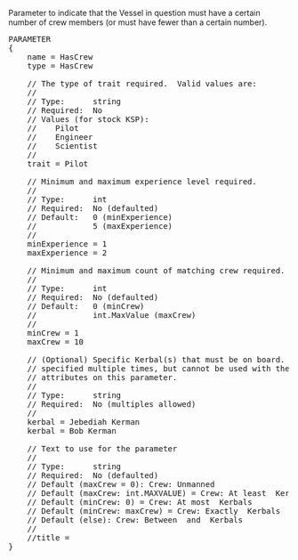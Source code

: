 Parameter to indicate that the Vessel in question must have a certain number of crew members (or must have fewer than a certain number).

<pre>
PARAMETER
{
    name = HasCrew
    type = HasCrew

    // The type of trait required.  Valid values are:
    //
    // Type:      string
    // Required:  No
    // Values (for stock KSP):
    //    Pilot
    //    Engineer
    //    Scientist
    //
    trait = Pilot

    // Minimum and maximum experience level required.
    //
    // Type:      int
    // Required:  No (defaulted)
    // Default:   0 (minExperience)
    //            5 (maxExperience)
    //
    minExperience = 1
    maxExperience = 2

    // Minimum and maximum count of matching crew required.
    //
    // Type:      int
    // Required:  No (defaulted)
    // Default:   0 (minCrew)
    //            int.MaxValue (maxCrew)
    //
    minCrew = 1
    maxCrew = 10

    // (Optional) Specific Kerbal(s) that must be on board.  Can be
    // specified multiple times, but cannot be used with the other
    // attributes on this parameter.
    //
    // Type:      string
    // Required:  No (multiples allowed)
    //
    kerbal = Jebediah Kerman
    kerbal = Bob Kerman

    // Text to use for the parameter
    //
    // Type:      string
    // Required:  No (defaulted)
    // Default (maxCrew = 0): Crew: Unmanned
    // Default (maxCrew: int.MAXVALUE) = Crew: At least <minCrew> Kerbals
    // Default (minCrew: 0) = Crew: At most <maxCrew> Kerbals
    // Default (minCrew: maxCrew) = Crew: Exactly <minCrew> Kerbals
    // Default (else): Crew: Between <minCrew> and <maxCrew> Kerbals
    //
    //title =
}
</pre>
